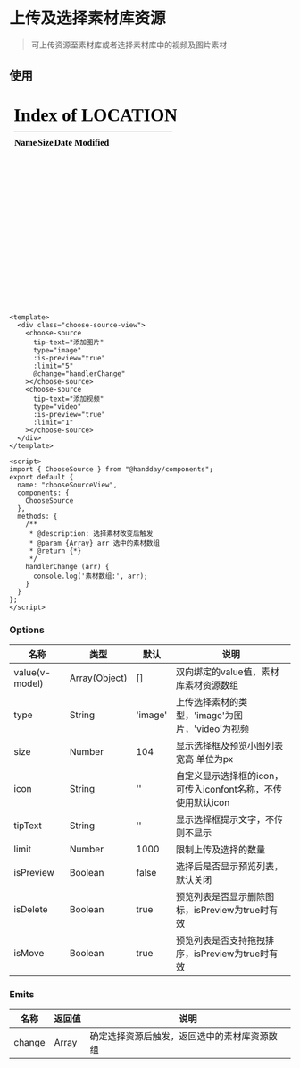 <!--
 * @Description: 上传及选择选择素材库资源组件
 * @Author: HenryLee
 * @Date: 2021-06-28 13:41:28
 * @LastEditTime: 2021-06-28 21:15:40
 * @LastEditors: weiwei
-->
# 上传及选择素材库资源
> 可上传资源至素材库或者选择素材库中的视频及图片素材

## 使用

<iframe src="/#/chooseSourceView" frameborder="0" height="380px">map</iframe>

```vue
<template>
  <div class="choose-source-view">
    <choose-source
      tip-text="添加图片"
      type="image"
      :is-preview="true"
      :limit="5"
      @change="handlerChange"
    ></choose-source>
    <choose-source
      tip-text="添加视频"
      type="video"
      :is-preview="true"
      :limit="1"
    ></choose-source>
  </div>
</template>

<script>
import { ChooseSource } from "@handday/components";
export default {
  name: "chooseSourceView",
  components: {
    ChooseSource
  },
  methods: {
    /**
     * @description: 选择素材改变后触发
     * @param {Array} arr 选中的素材数组
     * @return {*}
     */
    handlerChange (arr) {
      console.log('素材数组:', arr);
    }
  }
};
</script>
```

### Options

| 名称 | 类型 | 默认 | 说明 |
| --- | --- | --- | --- |
| value(v-model) | Array(Object) | [] | 双向绑定的value值，素材库素材资源数组 |
| type | String | 'image' | 上传选择素材的类型，'image'为图片，'video'为视频 |
| size | Number | 104 | 显示选择框及预览小图列表宽高 单位为px |
| icon | String | '' | 自定义显示选择框的icon，可传入iconfont名称，不传使用默认icon |
| tipText | String | '' | 显示选择框提示文字，不传则不显示 |
| limit | Number | 1000 | 限制上传及选择的数量 |
| isPreview | Boolean | false | 选择后是否显示预览列表，默认关闭 |
| isDelete | Boolean | true | 预览列表是否显示删除图标，isPreview为true时有效 |
| isMove | Boolean | true | 预览列表是否支持拖拽排序，isPreview为true时有效 |

### Emits
| 名称 | 返回值 | 说明 |
| --- | --- | --- |
| change | Array | 确定选择资源后触发，返回选中的素材库资源数组 |


